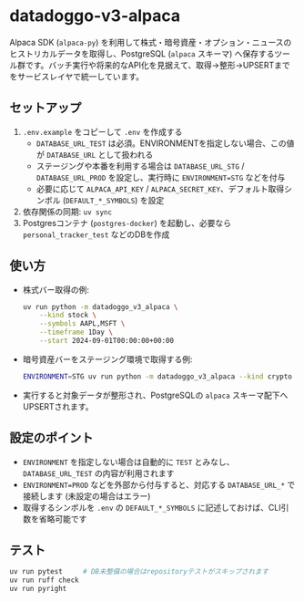 # datadoggo-v3-alpaca

Alpaca SDK (`alpaca-py`) を利用して株式・暗号資産・オプション・ニュースのヒストリカルデータを取得し、PostgreSQL (`alpaca` スキーマ) へ保存するツール群です。バッチ実行や将来的なAPI化を見据えて、取得→整形→UPSERTまでをサービスレイヤで統一しています。

## セットアップ
1. `.env.example` をコピーして `.env` を作成する
   - `DATABASE_URL_TEST` は必須。ENVIRONMENTを指定しない場合、この値が `DATABASE_URL` として扱われる
   - ステージングや本番を利用する場合は `DATABASE_URL_STG` / `DATABASE_URL_PROD` を設定し、実行時に `ENVIRONMENT=STG` などを付与
   - 必要に応じて `ALPACA_API_KEY` / `ALPACA_SECRET_KEY`、デフォルト取得シンボル (`DEFAULT_*_SYMBOLS`) を設定
2. 依存関係の同期: `uv sync`
3. Postgresコンテナ (`postgres-docker`) を起動し、必要なら `personal_tracker_test` などのDBを作成

## 使い方
- 株式バー取得の例:
  ```bash
  uv run python -m datadoggo_v3_alpaca \
      --kind stock \
      --symbols AAPL,MSFT \
      --timeframe 1Day \
      --start 2024-09-01T00:00:00+00:00
  ```
- 暗号資産バーをステージング環境で取得する例:
  ```bash
  ENVIRONMENT=STG uv run python -m datadoggo_v3_alpaca --kind crypto --symbols BTC/USD --timeframe 1Hour
  ```
- 実行すると対象データが整形され、PostgreSQLの `alpaca` スキーマ配下へUPSERTされます。

## 設定のポイント
- `ENVIRONMENT` を指定しない場合は自動的に `TEST` とみなし、`DATABASE_URL_TEST` の内容が利用されます
- `ENVIRONMENT=PROD` などを外部から付与すると、対応する `DATABASE_URL_*` で接続します (未設定の場合はエラー)
- 取得するシンボルを `.env` の `DEFAULT_*_SYMBOLS` に記述しておけば、CLI引数を省略可能です

## テスト
```bash
uv run pytest     # DB未整備の場合はrepositoryテストがスキップされます
uv run ruff check
uv run pyright
```
